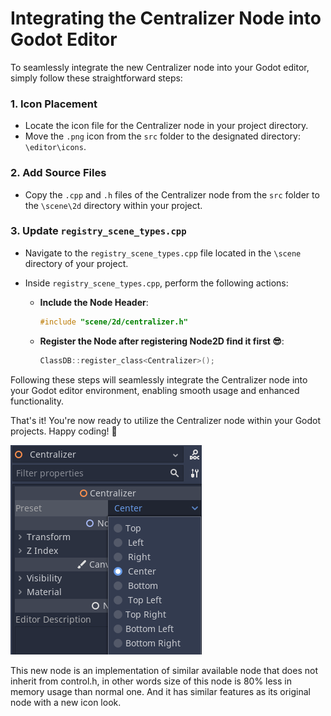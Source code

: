 # Integrating the Centralizer Node into Godot Editor

To seamlessly integrate the new Centralizer node into your Godot editor, simply follow these straightforward steps:

### 1. Icon Placement
- Locate the icon file for the Centralizer node in your project directory.
- Move the `.png` icon from the `src` folder to the designated directory: `\editor\icons`.

### 2. Add Source Files
- Copy the `.cpp` and `.h` files of the Centralizer node from the `src` folder to the `\scene\2d` directory within your project.

### 3. Update `registry_scene_types.cpp`
- Navigate to the `registry_scene_types.cpp` file located in the `\scene` directory of your project.
- Inside `registry_scene_types.cpp`, perform the following actions:
  
  - **Include the Node Header**:
    
    ```cpp
    #include "scene/2d/centralizer.h"
    ```
  - **Register the Node after registering Node2D find it first 😎**:
    
    ```cpp
    ClassDB::register_class<Centralizer>();
    ```

Following these steps will seamlessly integrate the Centralizer node into your Godot editor environment, enabling smooth usage and enhanced functionality.

That's it! You're now ready to utilize the Centralizer node within your Godot projects. Happy coding! 🚀

![ScreenShot](git_needed/centralizer_ss.png)

This new node is an implementation of similar available node that does not inherit from control.h, in other words size of this node is 80% less in memory usage than normal one. And it has similar features as its original node with a new icon look.
